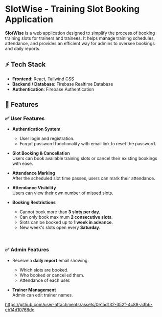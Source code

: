 # SlotWise - Training Slot Booking Application

**SlotWise** is a web application designed to simplify the process of booking training slots for trainers and trainees. It helps manage training schedules, attendance, and provides an efficient way for admins to oversee bookings and daily reports.

## ⚡ Tech Stack
- **Frontend**: React, Tailwind CSS  
- **Backend / Database**: Firebase Realtime Database  
- **Authentication**: Firebase Authentication

## 🚀 Features

### ✅ User Features
- **Authentication System**
  - User login and registration.
  - Forgot password functionality with email link to reset the password.
    
- **Slot Booking & Cancellation**  
  Users can book available training slots or cancel their existing bookings with ease.

- **Attendance Marking**  
  After the scheduled slot time passes, users can mark their attendance.

- **Attendance Visibility**  
  Users can view their own number of missed slots.

- **Booking Restrictions**
  - Cannot book more than **3 slots per day**.
  - Can only book maximum **2 consecutive slots**.
  - Slots can be booked up to **1 week in advance**.
  - New week's slots open every **Saturday**.

<br>

### ✅ Admin Features
- Receive a **daily report** email showing:
  - Which slots are booked.
  - Who booked or cancelled them.
  - Attendance of each user.

- **Trainer Management**  
  Admin can edit trainer names.


https://github.com/user-attachments/assets/0e1ad132-352f-4c88-a3b6-eb14d10768de


  
